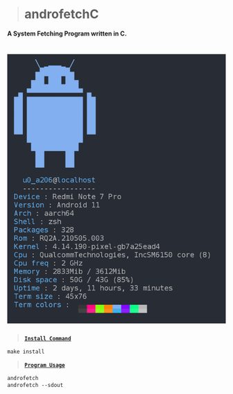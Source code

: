 > # androfetchC
**A System Fetching Program written in C.**

<h1 align="center">
  <img src="/images/preview.png" alt="Preview" />
</h1>

> **[`Install Command`](#)**
```
make install
```
> **[`Program Usage`](#)**
```
androfetch
androfetch --sdout
```
